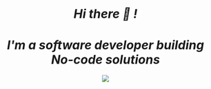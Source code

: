 <h1 align='center'><i>Hi there 👋 !</i></h1>
<h1 align='center'><i>I'm a software developer building No-code solutions</i></h1>

<div align="center">
<img src=https://fiverr-res.cloudinary.com/images/t_main1,q_auto,f_auto,q_auto,f_auto/gigs/139342650/original/d6f207059618517eadd7347980331a5b02b7a306/be-your-software-engineer-or-software-developer-and-web-application-developer.jpg>
</div>
